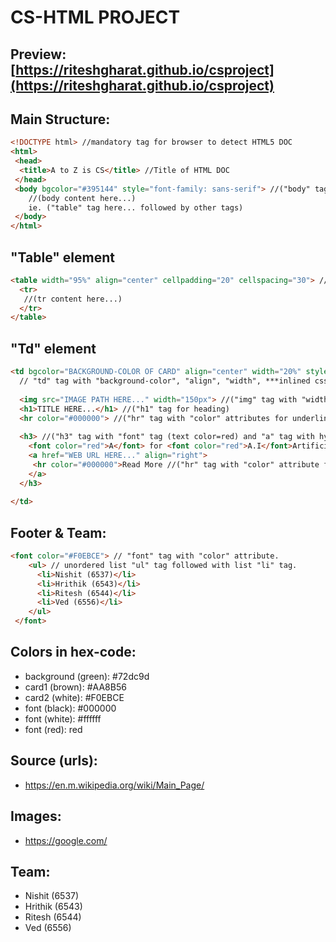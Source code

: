 # CS-HTML PROJECT
## Preview: [https://riteshgharat.github.io/csproject](https://riteshgharat.github.io/csproject)

## Main Structure:
```html
<!DOCTYPE html> //mandatory tag for browser to detect HTML5 DOC
<html>
 <head>
  <title>A to Z is CS</title> //Title of HTML DOC
 </head>
 <body bgcolor="#395144" style="font-family: sans-serif"> //("body" tag with background-color & (inlined css: "style" tag with font-family: sans-serif) attributes)
    //(body content here...)
    ie. ("table" tag here... followed by other tags)  
 </body>
</html>
```
## "Table" element
```html
<table width="95%" align="center" cellpadding="20" cellspacing="30"> //("table" tag with width, align, cellpadding & cellspacing property)
  <tr>
   //(tr content here...)
  </tr>
</table>
```
## "Td" element
```html
<td bgcolor="BACKGROUND-COLOR OF CARD" align="center" width="20%" style="border: 2px solid #ffffff; border-radius: 50px 0px">
  // "td" tag with "background-color", "align", "width", ***inlined css:  "style" tag (border:2px solid #ffffff; border-radius: 50px 0px property)
  
  <img src="IMAGE PATH HERE..." width="150px"> //("img" tag with "width" attribute for images)
  <h1>TITLE HERE...</h1> //("h1" tag for heading)
  <hr color="#000000"> //("hr" tag with "color" attributes for underline effect)
  
  <h3> //("h3" tag with "font" tag (text color=red) and "a" tag with hyperlink)
    <font color="red">A</font> for <font color="red">A.I</font>Artificial Intelligence<br>
    <a href="WEB URL HERE..." align="right">
     <hr color="#000000">Read More //("hr" tag with "color" attribute for underline effect)
    </a>
  </h3>
  
</td>
```
## Footer & Team:
```html
<font color="#F0EBCE"> // "font" tag with "color" attribute.
    <ul> // unordered list "ul" tag followed with list "li" tag.
      <li>Nishit (6537)</li>
      <li>Hrithik (6543)</li>
      <li>Ritesh (6544)</li>
      <li>Ved (6556)</li>
    </ul>
 </font>
``` 
## Colors in hex-code:

* background (green): #72dc9d
* card1 (brown): #AA8B56
* card2 (white): #F0EBCE
* font (black): #000000
* font (white): #ffffff
* font (red): red

## Source (urls): 
* https://en.m.wikipedia.org/wiki/Main_Page/

## Images: 
* https://google.com/

## Team:
* Nishit (6537)
* Hrithik (6543)
* Ritesh (6544)
* Ved (6556)
